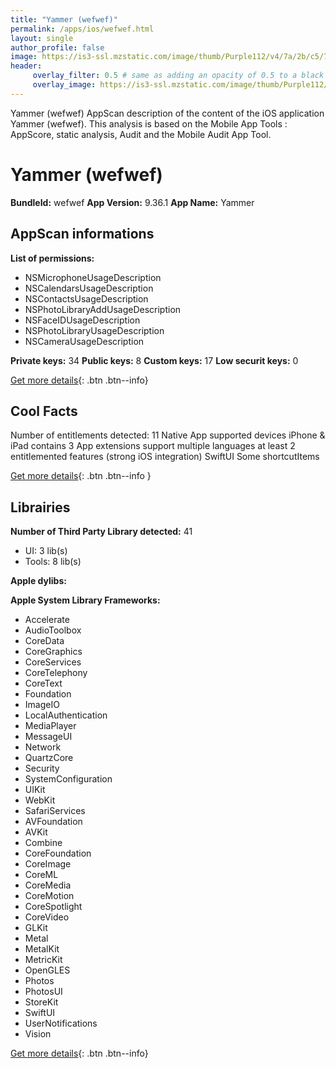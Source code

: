 ```yaml
---
title: "Yammer (wefwef)"
permalink: /apps/ios/wefwef.html
layout: single
author_profile: false
image: https://is3-ssl.mzstatic.com/image/thumb/Purple112/v4/7a/2b/c5/7a2bc517-c6a4-752a-d94c-605ddb741520/AppIcon-0-1x_U007emarketing-0-7-0-85-220.png/512x512bb.jpg
header: 
     overlay_filter: 0.5 # same as adding an opacity of 0.5 to a black background
     overlay_image: https://is3-ssl.mzstatic.com/image/thumb/Purple112/v4/7a/2b/c5/7a2bc517-c6a4-752a-d94c-605ddb741520/AppIcon-0-1x_U007emarketing-0-7-0-85-220.png/512x512bb.jpg
---
```

Yammer (wefwef) AppScan description of the content of the iOS application Yammer (wefwef). This analysis is based on the Mobile App Tools : AppScore, static analysis, Audit and the Mobile Audit App Tool.

# Yammer (wefwef)

**BundleId:** wefwef
**App Version:** 9.36.1
**App Name:** Yammer


## AppScan informations 

**List of permissions:** 
- NSMicrophoneUsageDescription
- NSCalendarsUsageDescription
- NSContactsUsageDescription
- NSPhotoLibraryAddUsageDescription
- NSFaceIDUsageDescription
- NSPhotoLibraryUsageDescription
- NSCameraUsageDescription
  
  
**Private keys:** 34
**Public keys:** 8
**Custom keys:** 17
**Low securit keys:** 0
  
[Get more details](/pricing.html){: .btn .btn--info}

## Cool Facts

Number of entitlements detected: 11
Native App
supported devices iPhone & iPad
contains 3 App extensions
support multiple languages
at least 2 entitlemented features (strong iOS integration)
SwiftUI
Some shortcutItems 
  
[Get more details](/pricing.html){: .btn .btn--info }

## Librairies 
**Number of Third Party Library detected:** 41
- UI: 3 lib(s)
- Tools: 8 lib(s)


**Apple dylibs:**


**Apple System Library Frameworks:**
- Accelerate
- AudioToolbox
- CoreData
- CoreGraphics
- CoreServices
- CoreTelephony
- CoreText
- Foundation
- ImageIO
- LocalAuthentication
- MediaPlayer
- MessageUI
- Network
- QuartzCore
- Security
- SystemConfiguration
- UIKit
- WebKit
- SafariServices
- AVFoundation
- AVKit
- Combine
- CoreFoundation
- CoreImage
- CoreML
- CoreMedia
- CoreMotion
- CoreSpotlight
- CoreVideo
- GLKit
- Metal
- MetalKit
- MetricKit
- OpenGLES
- Photos
- PhotosUI
- StoreKit
- SwiftUI
- UserNotifications
- Vision


  
[Get more details](/pricing.html){: .btn .btn--info}

